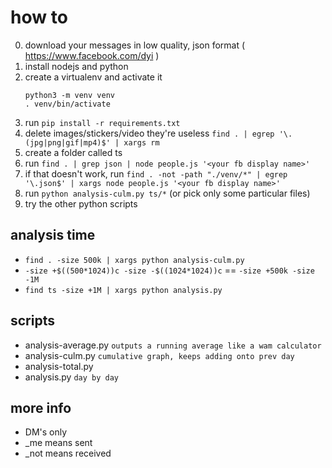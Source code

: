 # how to
0. download your messages in low quality, json format ( https://www.facebook.com/dyi )
1. install nodejs and python
2. create a virtualenv and activate it
    ```
    python3 -m venv venv
    . venv/bin/activate
    ```
3. run `pip install -r requirements.txt`
4. delete images/stickers/video they're useless
    `find . | egrep '\.(jpg|png|gif|mp4)$' | xargs rm`
6. create a folder called ts
7. run `find . | grep json | node people.js '<your fb display name>'`
8. if that doesn't work, run `find . -not -path "./venv/*" | egrep '\.json$' | xargs node people.js '<your fb display name>'`
9. run `python analysis-culm.py ts/*` (or pick only some particular files)
10. try the other python scripts

## analysis time
- `find . -size 500k | xargs python analysis-culm.py`
- `-size +$((500*1024))c -size -$((1024*1024))c` == `-size +500k -size -1M`
- `find ts -size +1M | xargs python analysis.py`

## scripts
- analysis-average.py `outputs a running average like a wam calculator`
- analysis-culm.py `cumulative graph, keeps adding onto prev day`
- analysis-total.py
- analysis.py `day by day`

## more info
- DM's only
- _me means sent
- _not means received
